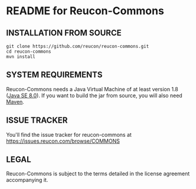 README for Reucon-Commons
=========================

INSTALLATION FROM SOURCE
------------------------

	git clone https://github.com/reucon/reucon-commons.git
	cd reucon-commons
	mvn install

SYSTEM REQUIREMENTS
-------------------

Reucon-Commons needs a Java Virtual Machine of at least version 1.8 ([Java SE 8.0](http://www.oracle.com/technetwork/java/javase/downloads/index.html)).
If you want to build the jar from source, you will also need [Maven](http://maven.apache.org/).

ISSUE TRACKER
-------------

You'll find the issue tracker for reucon-commons at https://issues.reucon.com/browse/COMMONS


LEGAL
-----

Reucon-Commons is subject to the terms detailed in the license agreement accompanying it.
